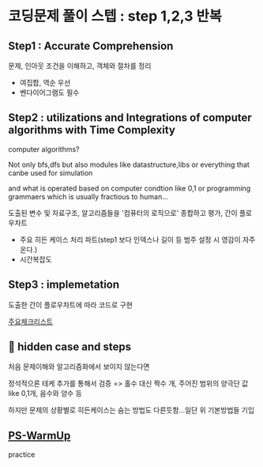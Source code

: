 # 코딩문제 풀이 스텝 : step 1,2,3 반복

## Step1 : Accurate Comprehension
 문제, 인아웃 조건을 이해하고, 객체와 절차를 정리
- 여집합, 역순 우선
- 벤다이어그램도 필수

## Step2 : utilizations and Integrations of computer algorithms with Time Complexity
computer algorithms?

 Not only bfs,dfs but also modules like datastructure,libs or everything that canbe used for simulation

 and what is operated based on computer condtion like 0,1 or programming grammaers which is usually fractious to human...

도출된 변수 및 자료구조, 알고리즘들을 '컴퓨터의 로직으로' 종합하고 평가, 간이 플로우차트
* 주요 히든 케이스 처리 파트(step1 보다 인덱스나 길이 등 범주 설정 시 영감이 자주온다.)
* 시간복잡도

## Step3 : implemetation
 도출한 간이 플로우차트에 따라 코드로 구현
 
 [주요체크리스트](https://github.com/devsacti/Algorithms_Query/blob/main/PSrecords_python/PS-concept/3.ImplementationErrorList.txt)

## 🥇 hidden case and steps
처음 문제이해와 알고리즘화에서 보이지 않는다면

정석적으론 테케 추가를 통해서 검증 => 홀수 대신 짝수 개, 주어진 범위의 양극단 값 like 0,1개, 음수와 양수 등

하지만 문제의 상황별로 히든케이스는 숨는 방법도 다른듯함...일단 위 기본방법들 기입


## [PS-WarmUp](https://github.com/devsacti/Algorithms_Query/tree/main/PSrecords_python/PS-WarmUp)
 practice
